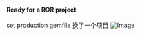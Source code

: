 #### Ready for a ROR project

set production gemfile
换了一个项目
![Image](http://ww2.sinaimg.cn/large/bf756d5dgw1elmd209e27j20gk0b1768.jpg)

